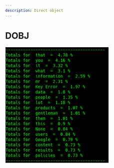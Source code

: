 ```yaml
---
description: Direct object
---
```


# DOBJ

![Google Congressional Hearing DOBJ sorted by percent \(top 20\)](../../.gitbook/assets/2019-01-04-153235_332x373_scrot.png)

